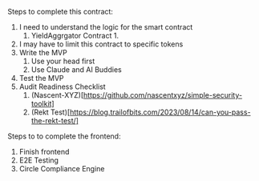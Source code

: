 Steps to complete this contract:
1. I need to understand the logic for the smart contract
   1. YieldAggrgator Contract
      1. 
2. I may have to limit this contract to specific tokens
3. Write the MVP 
   1. Use your head first
   2. Use Claude and AI Buddies
4. Test the MVP
5. Audit Readiness Checklist
   1. (Nascent-XYZ)[https://github.com/nascentxyz/simple-security-toolkit]
   2. (Rekt Test)[https://blog.trailofbits.com/2023/08/14/can-you-pass-the-rekt-test/]

Steps to to complete the frontend:
1. Finish frontend
2. E2E Testing
3. Circle Compliance Engine

